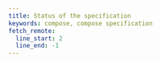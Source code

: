 ```yaml
---
title: Status of the specification
keywords: compose, compose specification
fetch_remote:
  line_start: 2
  line_end: -1
---
```

